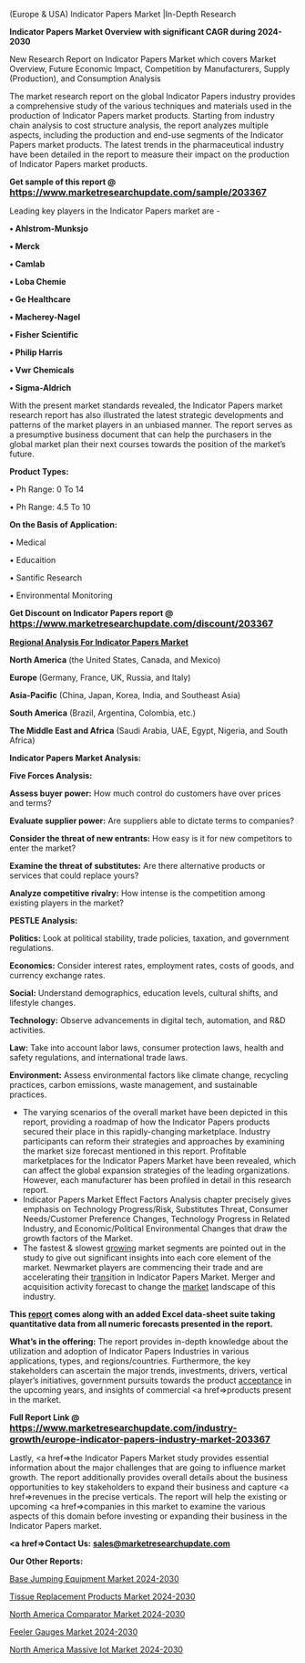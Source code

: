  (Europe & USA) Indicator Papers Market |In-Depth Research

<strong>Indicator Papers Market Overview with significant CAGR during 2024-2030</strong>

New Research Report on Indicator Papers Market which covers Market Overview, Future Economic Impact, Competition by Manufacturers, Supply (Production), and Consumption Analysis

The market research report on the global Indicator Papers industry provides a comprehensive study of the various techniques and materials used in the production of Indicator Papers market products. Starting from industry chain analysis to cost structure analysis, the report analyzes multiple aspects, including the production and end-use segments of the Indicator Papers market products. The latest trends in the pharmaceutical industry have been detailed in the report to measure their impact on the production of Indicator Papers market products.

<strong>Get sample of this report @ <a href=https://www.marketresearchupdate.com/sample/203367><font size=3 color=#0000ff>https://www.marketresearchupdate.com/sample/203367</font></a></strong>

Leading key players in the Indicator Papers market are -

<strong>• Ahlstrom-Munksjo

• Merck

• Camlab

• Loba Chemie

• Ge Healthcare

• Macherey-Nagel

• Fisher Scientific

• Philip Harris

• Vwr Chemicals

• Sigma-Aldrich</strong>

With the present market standards revealed, the Indicator Papers market research report has also illustrated the latest strategic developments and patterns of the market players in an unbiased manner. The report serves as a presumptive business document that can help the purchasers in the global market plan their next courses towards the position of the market’s future.

<strong>Product Types:</strong>

• Ph Range: 0 To 14

• Ph Range: 4.5 To 10

<strong>On the Basis of Application:</strong>

• Medical

• Educaition

• Santific Research

• Environmental Monitoring

<strong>Get Discount on Indicator Papers report @ <a href=https://www.marketresearchupdate.com/discount/203367><font size=3 color=#0000ff>https://www.marketresearchupdate.com/discount/203367</font></a></strong>

<strong><u><b>Regional Analysis For Indicator Papers Market</b></u></strong>

<strong><b>North America</b></strong> (the United States, Canada, and Mexico)

<strong><b>Europe </b></strong>(Germany, France, UK, Russia, and Italy)

<strong><b>Asia-Pacific</b></strong> (China, Japan, Korea, India, and Southeast Asia)

<strong><b>South America</b></strong> (Brazil, Argentina, Colombia, etc.)

<strong><b>The Middle East and Africa</b></strong> (Saudi Arabia, UAE, Egypt, Nigeria, and South Africa)

<strong>Indicator Papers Market Analysis:</strong>

<strong>Five Forces Analysis:</strong>

<strong>Assess buyer power:</strong> How much control do customers have over prices and terms?

<strong>Evaluate supplier power:</strong> Are suppliers able to dictate terms to companies?

<strong>Consider the threat of new entrants:</strong> How easy is it for new competitors to enter the market?

<strong>Examine the threat of substitutes:</strong> Are there alternative products or services that could replace yours?

<strong>Analyze competitive rivalry:</strong> How intense is the competition among existing players in the market?

<strong>PESTLE Analysis:</strong>

<strong>Politics:</strong> Look at political stability, trade policies, taxation, and government regulations.

<strong>Economics:</strong> Consider interest rates, employment rates, costs of goods, and currency exchange rates.

<strong>Social:</strong> Understand demographics, education levels, cultural shifts, and lifestyle changes.

<strong>Technology:</strong> Observe advancements in digital tech, automation, and R&D activities.

<strong>Law:</strong> Take into account labor laws, consumer protection laws, health and safety regulations, and international trade laws.

<strong>Environment:</strong> Assess environmental factors like climate change, recycling practices, carbon emissions, waste management, and sustainable practices.

<ul>
  <li>The varying scenarios of the overall market have been depicted in this report, providing a roadmap of how the Indicator Papers products secured their place in this rapidly-changing marketplace. Industry participants can reform their strategies and approaches by examining the market size forecast mentioned in this report. Profitable marketplaces for the Indicator Papers Market have been revealed, which can affect the global expansion strategies of the leading organizations. However, each manufacturer has been profiled in detail in this research report.</li>
  <li>Indicator Papers Market Effect Factors Analysis chapter precisely gives emphasis on Technology Progress/Risk, Substitutes Threat, Consumer Needs/Customer Preference Changes, Technology Progress in Related Industry, and Economic/Political Environmental Changes that draw the growth factors of the Market.</li>
  <li>The fastest &amp; slowest <a href=ASDF991299>growing</a> market segments are pointed out in the study to give out significant insights into each core element of the market. Newmarket players are commencing their trade and are accelerating their <a href=>trans</a>ition in Indicator Papers Market. Merger and acquisition activity forecast to change the <a href=>market</a> landscape of this industry.</li>
</ul>
<strong>This <a href=>report</a> comes along with an added Excel data-sheet suite taking quantitative data from all numeric forecasts presented in the report.</strong>

<strong>What’s in the offering:</strong> The report provides in-depth knowledge about the utilization and adoption of Indicator Papers Industries in various applications, types, and regions/countries. Furthermore, the key stakeholders can ascertain the major trends, investments, drivers, vertical player’s initiatives, government pursuits towards the product <a href=ASDF881288>acceptance</a> in the upcoming years, and insights of commercial <a href=>products</a> present in the market.

<strong>Full Report Link @ <a href=https://www.marketresearchupdate.com/industry-growth/europe-indicator-papers-industry-market-203367><font size=3 color=#0000ff>https://www.marketresearchupdate.com/industry-growth/europe-indicator-papers-industry-market-203367</font></a></strong>

Lastly, <a href=>the</a> Indicator Papers Market study provides essential information about the major challenges that are going to influence market growth. The report additionally provides overall details about the business opportunities to key stakeholders to expand their business and capture <a href=>revenues</a> in the precise verticals. The report will help the existing or upcoming <a href=>companies</a> in this market to examine the various aspects of this domain before investing or expanding their business in the Indicator Papers market.

<strong><a href=><strong>Contact Us:</strong></a></strong>
<strong>sales@marketresearchupdate.com</strong>

<strong>Our Other Reports:</strong>

<a href=https://www.linkedin.com/pulse/base-jumping-equipment-market-current-business>Base Jumping Equipment Market 2024-2030</a>

<a href=https://www.linkedin.com/pulse/tissue-replacement-products-market-size-trends>Tissue Replacement Products Market 2024-2030</a>

<a href=https://www.linkedin.com/pulse/north-america-comparator-market-analysis-2023>North America Comparator Market 2024-2030</a>

<a href=https://www.linkedin.com/pulse/feeler-gauges-market-expecting-outstanding-growth-azrmf/>Feeler Gauges Market 2024-2030</a>

<a href=https://www.linkedin.com/pulse/north-america-massive-iot-market-2023-demand-future-726hf/>North America Massive Iot Market 2024-2030</a>

